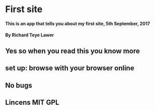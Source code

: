# First site
#### This is an app that tells you about my first site, 5th September, 2017
#### By Richard Teye Lawer
## Yes so when you read this you know more
## set up: browse with your browser online

## No bugs

## Lincens MIT GPL 

